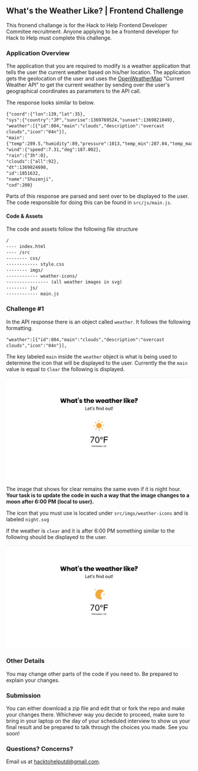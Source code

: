 ## What's the Weather Like? | Frontend Challenge
This fronend challange is for the Hack to Help Frontend Developer Commitee recruitment. Anyone applying to be a frontend developer for Hack to Help must complete this challenge.

### Application Overview
The application that you are required to modify is a weather application that tells the user the current weather based on his/her location. The application gets the geolocation of the user and uses the [OpenWeatherMap](https://openweathermap.org/current) "Current Weather API" to get the current weather by sending over the user's geographical coordinates as parameters to the API call.

The response looks similar to below.

```
{"coord":{"lon":139,"lat":35},
"sys":{"country":"JP","sunrise":1369769524,"sunset":1369821049},
"weather":[{"id":804,"main":"clouds","description":"overcast clouds","icon":"04n"}],
"main":{"temp":289.5,"humidity":89,"pressure":1013,"temp_min":287.04,"temp_max":292.04},
"wind":{"speed":7.31,"deg":187.002},
"rain":{"3h":0},
"clouds":{"all":92},
"dt":1369824698,
"id":1851632,
"name":"Shuzenji",
"cod":200}
```

Parts of this response are parsed and sent over to be displayed to the user. The code responsible for doing this can be found in `src/js/main.js`.

#### Code & Assets
The code and assets follow the following file structure

```
/
---- index.html
---- /src
-------- css/
------------ style.css
-------- imgs/
------------ weather-icons/
---------------- (all weather images in svg)
-------- js/
------------ main.js
```

### Challenge #1
In the API response there is an object called `weather`. It follows the following formatting.

```
"weather":[{"id":804,"main":"clouds","description":"overcast clouds","icon":"04n"}],
```

The key labeled `main` inside the `weather` object is what is being used to determine the icon that will be displayed to the user. Currently the the `main` value is equal to `Clear` the following is displayed.

![Clear Day](https://raw.githubusercontent.com/HackToHelpUTD/frontend-challenge/master/.github/clear-day.png)

The image that shows for clear remains the same even if it is night hour. **Your task is to update the code in such a way that the image changes to a moon after 6:00 PM (local to user).**

The icon that you must use is located under `src/imgs/weather-icons` and is labeled `night.svg`

If the weather is `clear` and it is after 6:00 PM something similar to the following should be displayed to the user.

![Clear Night](https://raw.githubusercontent.com/HackToHelpUTD/frontend-challenge/master/.github/clear-night.png)

### Other Details
You may change other parts of the code if you need to. Be prepared to explain your changes.

### Submission
You can either download a zip file and edit that or fork the repo and make your changes there. Whichever way you decide to proceed, make sure to bring in your laptop on the day of your scheduled interview to show us your final result and be prepared to talk through the choices you made. See you soon!

### Questions? Concerns?
Email us at [hacktohelputd@gmail.com](mailto:hacktohelputd@gmail.com).